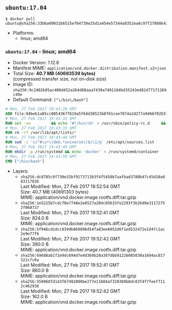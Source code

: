 ## `ubuntu:17.04`

```console
$ docker pull ubuntu@sha256:33b6a09031b6515ef64739e25d1a454e57344a0352ea6c97f2780864334ba1b3
```

-	Platforms:
	-	linux; amd64

### `ubuntu:17.04` - linux; amd64

-	Docker Version: 1.12.6
-	Manifest MIME: `application/vnd.docker.distribution.manifest.v2+json`
-	Total Size: **40.7 MB (40693539 bytes)**  
	(compressed transfer size, not on-disk size)
-	Image ID: `sha256:9c2402b05ac400d452a264d88aaa7439a7401184bd35243ed82d771f1269c49e`
-	Default Command: `["\/bin\/bash"]`

```dockerfile
# Mon, 27 Feb 2017 19:43:20 GMT
ADD file:04beb1a85cc00543677619a5f64d30523b8f61cee7074a2d2f7a9466f02b51ca in / 
# Mon, 27 Feb 2017 19:43:32 GMT
RUN set -xe 		&& echo '#!/bin/sh' > /usr/sbin/policy-rc.d 	&& echo 'exit 101' >> /usr/sbin/policy-rc.d 	&& chmod +x /usr/sbin/policy-rc.d 		&& dpkg-divert --local --rename --add /sbin/initctl 	&& cp -a /usr/sbin/policy-rc.d /sbin/initctl 	&& sed -i 's/^exit.*/exit 0/' /sbin/initctl 		&& echo 'force-unsafe-io' > /etc/dpkg/dpkg.cfg.d/docker-apt-speedup 		&& echo 'DPkg::Post-Invoke { "rm -f /var/cache/apt/archives/*.deb /var/cache/apt/archives/partial/*.deb /var/cache/apt/*.bin || true"; };' > /etc/apt/apt.conf.d/docker-clean 	&& echo 'APT::Update::Post-Invoke { "rm -f /var/cache/apt/archives/*.deb /var/cache/apt/archives/partial/*.deb /var/cache/apt/*.bin || true"; };' >> /etc/apt/apt.conf.d/docker-clean 	&& echo 'Dir::Cache::pkgcache ""; Dir::Cache::srcpkgcache "";' >> /etc/apt/apt.conf.d/docker-clean 		&& echo 'Acquire::Languages "none";' > /etc/apt/apt.conf.d/docker-no-languages 		&& echo 'Acquire::GzipIndexes "true"; Acquire::CompressionTypes::Order:: "gz";' > /etc/apt/apt.conf.d/docker-gzip-indexes 		&& echo 'Apt::AutoRemove::SuggestsImportant "false";' > /etc/apt/apt.conf.d/docker-autoremove-suggests
# Mon, 27 Feb 2017 19:43:33 GMT
RUN rm -rf /var/lib/apt/lists/*
# Mon, 27 Feb 2017 19:43:48 GMT
RUN sed -i 's/^#\s*\(deb.*universe\)$/\1/g' /etc/apt/sources.list
# Mon, 27 Feb 2017 19:43:49 GMT
RUN mkdir -p /run/systemd && echo 'docker' > /run/systemd/container
# Mon, 27 Feb 2017 19:43:50 GMT
CMD ["/bin/bash"]
```

-	Layers:
	-	`sha256:dc8785c9f730e32bf9173713b3f4f5458b7aafbad3780b47c45d20a08311783b`  
		Last Modified: Mon, 27 Feb 2017 19:52:54 GMT  
		Size: 40.7 MB (40691303 bytes)  
		MIME: application/vnd.docker.image.rootfs.diff.tar.gzip
	-	`sha256:1e5225b7cdc70e7748e2e8527a20dc85633fe2293f3b26d8e31172752f068737`  
		Last Modified: Mon, 27 Feb 2017 19:52:41 GMT  
		Size: 824.0 B  
		MIME: application/vnd.docker.image.rootfs.diff.tar.gzip
	-	`sha256:5f946cd1dcc8394b06989bd54fa83ee6052d6f1ed532472e1d47c1ac2e9e77f6`  
		Last Modified: Mon, 27 Feb 2017 19:52:42 GMT  
		Size: 390.0 B  
		MIME: application/vnd.docker.image.rootfs.diff.tar.gzip
	-	`sha256:69688ab1f2e9dc694d7e4d369b20a307dbb91226085030a1694ac017321cfc0a`  
		Last Modified: Mon, 27 Feb 2017 19:52:41 GMT  
		Size: 860.0 B  
		MIME: application/vnd.docker.image.rootfs.diff.tar.gzip
	-	`sha256:559068fd143f67492000be277e11604af320389b8dc03f4f7feef7112c462936`  
		Last Modified: Mon, 27 Feb 2017 19:52:42 GMT  
		Size: 162.0 B  
		MIME: application/vnd.docker.image.rootfs.diff.tar.gzip
